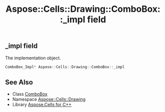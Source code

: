 ﻿---
title: Aspose::Cells::Drawing::ComboBox::_impl field
linktitle: _impl
second_title: Aspose.Cells for C++ API Reference
description: 'Aspose::Cells::Drawing::ComboBox::_impl field. The implementation object in C++.'
type: docs
weight: 1400
url: /cpp/aspose.cells.drawing/combobox/_impl/
---
## _impl field


The implementation object.

```cpp
ComboBox_Impl* Aspose::Cells::Drawing::ComboBox::_impl
```

## See Also

* Class [ComboBox](../)
* Namespace [Aspose::Cells::Drawing](../../)
* Library [Aspose.Cells for C++](../../../)
